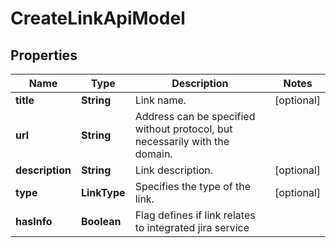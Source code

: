 

# CreateLinkApiModel


## Properties

| Name | Type | Description | Notes |
|------------ | ------------- | ------------- | -------------|
|**title** | **String** | Link name. |  [optional] |
|**url** | **String** | Address can be specified without protocol, but necessarily with the domain. |  |
|**description** | **String** | Link description. |  [optional] |
|**type** | **LinkType** | Specifies the type of the link. |  [optional] |
|**hasInfo** | **Boolean** | Flag defines if link relates to integrated jira service |  |



